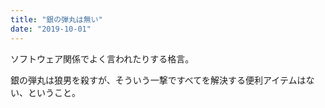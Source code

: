 ```yaml
---
title: "銀の弾丸は無い"
date: "2019-10-01"
---
```


ソフトウェア関係でよく言われたりする格言。

銀の弾丸は狼男を殺すが、そういう一撃ですべてを解決する便利アイテムはない、ということ。
